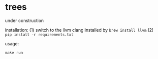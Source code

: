 # trees

under construction

installation:
(1) switch to the llvm clang installed by `brew install llvm`
(2) `pip install -r requirements.txt`

usage:
```
make run
```